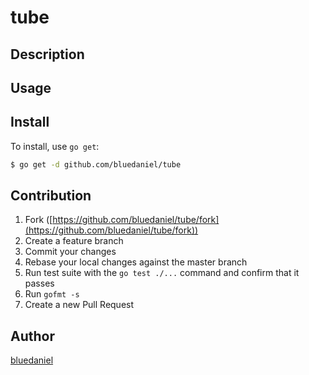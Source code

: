 # tube



## Description

## Usage

## Install

To install, use `go get`:

```bash
$ go get -d github.com/bluedaniel/tube
```

## Contribution

1. Fork ([https://github.com/bluedaniel/tube/fork](https://github.com/bluedaniel/tube/fork))
1. Create a feature branch
1. Commit your changes
1. Rebase your local changes against the master branch
1. Run test suite with the `go test ./...` command and confirm that it passes
1. Run `gofmt -s`
1. Create a new Pull Request

## Author

[bluedaniel](https://github.com/bluedaniel)
